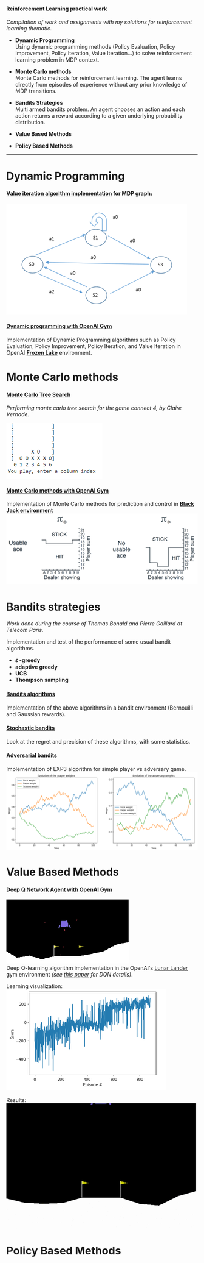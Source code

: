 #### Reinforcement Learning practical work
*Compilation of work and assignments with my solutions for reinforcement learning thematic.*

* **Dynamic Programming**  
Using dynamic programming methods (Policy Evaluation, Policy Improvement, Policy Iteration, Value Iteration...) to solve reinforcement learning problem in MDP context.  
  
* **Monte Carlo methods**  
Monte Carlo methods for reinforcement learning. The agent learns directly from episodes of experience without any prior knowledge of MDP transitions.
  
* **Bandits Strategies**  
Multi armed bandits problem. An agent chooses an action and each action returns a reward according to a given underlying probability distribution.
  
* **Value Based Methods**  
  
* **Policy Based Methods**  
---  
# Dynamic Programming

#### [Value iteration algorithm implementation](./value_iteration_algorithm/value_iteration_algorithm.ipynb) for MDP graph:
![](./value_iteration_algorithm/MDPgraph.PNG)

#### [Dynamic programming with OpenAI Gym](./openai_gym/dynamic_programming/Dynamic_Programming.ipynb)
Implementation of Dynamic Programming algorithms such as Policy Evaluation, Policy Improvement, Policy Iteration, and Value Iteration in OpenAI **[Frozen Lake](https://gym.openai.com/envs/FrozenLake-v0)** environment.

# Monte Carlo methods

#### [Monte Carlo Tree Search](./monte_carlo_tree_search/MCTS%20--%20Connect%204-Lab2-newLab.ipynb)
*Performing monte carlo tree search for the game connect 4, by Claire Vernade.*  
  
![](./monte_carlo_tree_search/Connect4.PNG)  
  
#### [Monte Carlo methods with OpenAI Gym](./openai_gym/monte-carlo-methods/Monte_Carlo.ipynb)
Implementation of Monte Carlo methods for prediction and control in **[Black Jack environment](https://github.com/openai/gym/blob/master/gym/envs/toy_text/blackjack.py)**
![](./openai_gym/monte-carlo-methods/images/optimal.png)

# Bandits strategies
*Work done during the course of Thomas Bonald and Pierre Gaillard at Telecom Paris.*

Implementation and test of the performance of some usual bandit algorithms.

* **𝜀 -greedy**
* **adaptive greedy**
* **UCB**
* **Thompson sampling**

#### [Bandits algorithms](./bandits_strategies/stochastic-bandits/bandits_algorithms.ipynb)
Implementation of the above algorithms in a bandit environment (Bernouilli and Gaussian rewards).

#### [Stochastic bandits](./bandits_strategies/stochastic-bandits/lab-stochastic-bandits.ipynb)
Look at the regret and precision of these algorithms, with some statistics.

#### [Adversarial bandits](./bandits_strategies/adversarial-bandits/Adversarial_bandits.ipynb)
Implementation of EXP3 algorithm for simple player vs adversary game.
![](./bandits_strategies/adversarial-bandits/rock_paper_scissors.PNG)

# Value Based Methods

#### [Deep Q Network Agent with OpenAI Gym](./openai_gym/deep-q-network)
![](./openai_gym/deep-q-network/images/lunar_lander_agent.PNG)  
Deep Q-learning algorithm implementation in the OpenAI's [Lunar Lander](https://gym.openai.com/envs/LunarLander-v2) gym environment *(see [this paper](https://web.stanford.edu/class/psych209/Readings/MnihEtAlHassibis15NatureControlDeepRL.pdf) for DQN details)*.  
  
Learning visualization:  
![](./openai_gym/deep-q-network/images/dqn_learning.PNG)  
  
Results:  
![](./openai_gym/deep-q-network/images/dqn_lunar_lander.gif)  

# Policy Based Methods
